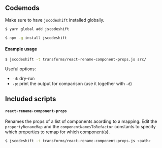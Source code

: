 ## Codemods

Make sure to have `jscodeshift` installed globally.

```bash
$ yarn global add jscodeshift

$ npm -g install jscodeshift
```

#### Example usage

```bash
$ jscodeshift -t transforms/react-rename-component-props.js src/
```

Useful options:

- `-d`: dry-run
- `-p`: print the output for comparison (use it together with `-d`)

## Included scripts

#### `react-rename-component-props`

Renames the props of a list of components acording to a mapping.
Edit the `propertyRenameMap` and the `componentNamesToRefactor` constants to specify which properties to remap for which component(s).

```bash
$ jscodeshift -t transforms/react-rename-component-props.js <path>
```
